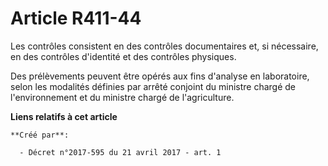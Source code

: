 # Article R411-44

Les contrôles consistent en des contrôles documentaires et, si nécessaire, en des contrôles d'identité et des contrôles
physiques.

Des prélèvements peuvent être opérés aux fins d'analyse en laboratoire, selon les modalités définies par arrêté conjoint du
ministre chargé de l'environnement et du ministre chargé de l'agriculture.

**Liens relatifs à cet article**

	**Créé par**:

	  - Décret n°2017-595 du 21 avril 2017 - art. 1
